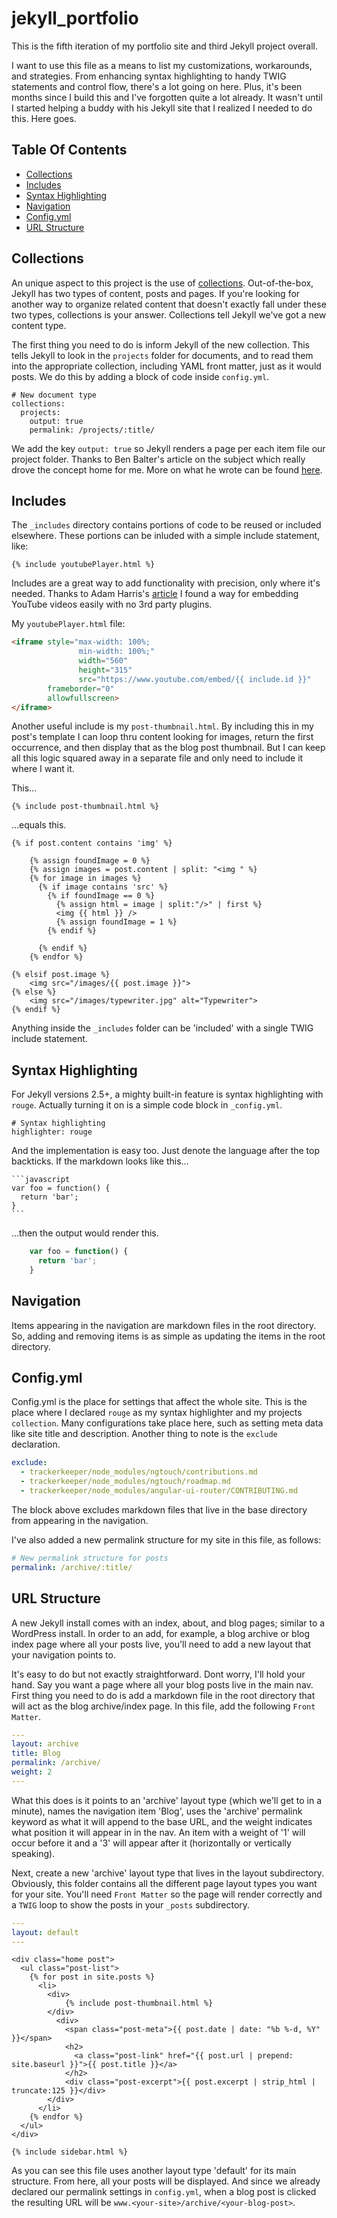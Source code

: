 # jekyll_portfolio
This is the fifth iteration of my portfolio site and third Jekyll project overall. 

I want to use this file as a means to list my customizations, workarounds, and strategies. From enhancing syntax highlighting to handy TWIG statements and control flow, there's a lot going on here. Plus, it's been months since I build this and I've forgotten quite a lot already. It wasn't until I started helping a buddy with his Jekyll site that I realized I needed to do this. Here goes.

## Table Of Contents

- [Collections](#collections)
- [Includes](#includes)
- [Syntax Highlighting](#syntax-highlighting)
- [Navigation](#navigation)
- [Config.yml](#config)
- [URL Structure](#url-structure)

## Collections

An unique aspect to this project is the use of [collections](https://jekyllrb.com/docs/collections/). Out-of-the-box, Jekyll has two types of content, posts and pages. If you're looking for another way to organize related content that doesn't exactly fall under these two types, collections is your answer. Collections tell Jekyll we've got a new content type.

The first thing you need to do is inform Jekyll of the new collection. This tells Jekyll to look in the `projects` folder for documents, and to read them into the appropriate collection, including YAML front matter, just as it would posts. We do this by adding a block of code inside `config.yml`. 

```
# New document type
collections:
  projects:
    output: true
    permalink: /projects/:title/

```

We add the key `output: true` so Jekyll renders a page per each item file our project folder. Thanks to Ben Balter's article on the subject which really drove the concept home for me. More on what he wrote can be found [here](http://ben.balter.com/2015/02/20/jekyll-collections/).

## Includes

The `_includes` directory contains portions of code to be reused or included elsewhere. These portions can be inluded with a simple include statement, like:

```twig
{% include youtubePlayer.html %}
```

Includes are a great way to add functionality with precision, only where it's needed. Thanks to Adam Harris's [article](http://www.adamwadeharris.com/how-to-easily-embed-youtube-videos-in-jekyll-sites-without-a-plugin/) I found a way for embedding YouTube videos easily with no 3rd party plugins.

My `youtubePlayer.html` file:
```html
<iframe style="max-width: 100%; 
               min-width: 100%;" 
               width="560" 
               height="315" 
               src="https://www.youtube.com/embed/{{ include.id }}" 
        frameborder="0" 
        allowfullscreen>
</iframe>
```

Another useful include is my `post-thumbnail.html`. By including this in my post's template I can loop thru content looking for images, return the first occurrence, and then display that as the blog post thumbnail. But I can keep all this logic squared away in a separate file and only need to include it where I want it.

This...

```twig
{% include post-thumbnail.html %}
```

...equals this.

```twig
{% if post.content contains 'img' %}

    {% assign foundImage = 0 %}
    {% assign images = post.content | split: "<img " %}
    {% for image in images %}
      {% if image contains 'src' %}
        {% if foundImage == 0 %}
          {% assign html = image | split:"/>" | first %}
          <img {{ html }} />
          {% assign foundImage = 1 %}
        {% endif %}

      {% endif %}
    {% endfor %}

{% elsif post.image %}
    <img src="/images/{{ post.image }}">
{% else %}
    <img src="/images/typewriter.jpg" alt="Typewriter">
{% endif %}
```

Anything inside the `_includes` folder can be 'included' with a single TWIG include statement.

## Syntax Highlighting

For Jekyll versions 2.5+, a mighty built-in feature is syntax highlighting with `rouge`. Actually turning it on is a simple code block in `_config.yml`.

```
# Syntax highlighting
highlighter: rouge
```

And the implementation is easy too. Just denote the language after the top backticks. If the markdown looks like this...

    ```javascript
    var foo = function() {
      return 'bar';
    }
    ```
    
...then the output would render this.

```javascript
    var foo = function() {
      return 'bar';
    }
```

## Navigation

Items appearing in the navigation are markdown files in the root directory. So, adding and removing items is as simple as updating the items in the root directory.

## Config.yml

Config.yml is the place for settings that affect the whole site. This is the place where I declared `rouge` as my syntax highlighter and my projects `collection`. Many configurations take place here, such as setting meta data like site title and description. Another thing to note is the `exclude` declaration.

```yaml
exclude:
  - trackerkeeper/node_modules/ngtouch/contributions.md
  - trackerkeeper/node_modules/ngtouch/roadmap.md
  - trackerkeeper/node_modules/angular-ui-router/CONTRIBUTING.md
```

The block above excludes markdown files that live in the base directory from appearing in the navigation.

I've also added a new permalink structure for my site in this file, as follows:

```yaml
# New permalink structure for posts
permalink: /archive/:title/
```

## URL Structure

A new Jekyll install comes with an index, about, and blog pages; similar to a WordPress install. In order to an add, for example, a blog archive or blog index page where all your posts live, you'll need to add a new layout that your navigation points to. 

It's easy to do but not exactly straightforward. Dont worry, I'll hold your hand. Say you want a page where all your blog posts live in the main nav. First thing you need to do is add a markdown file in the root directory that will act as the blog archive/index page. In this file, add the following `Front Matter`.

```yaml
---
layout: archive
title: Blog
permalink: /archive/
weight: 2
---
```

What this does is it points to an 'archive' layout type (which we'll get to in a minute), names the navigation item 'Blog', uses the 'archive' permalink keyword as what it will append to the base URL, and the weight indicates what position it will appear in in the nav. An item with a weight of '1' will occur before it and a '3' will appear after it (horizontally or vertically speaking).

Next, create a new 'archive' layout type that lives in the layout subdirectory. Obviously, this folder contains all the different page layout types you want for your site. You'll need `Front Matter` so the page will render correctly and a `TWIG` loop to show the posts in your `_posts` subdirectory.

```yaml
---
layout: default
---
```

```twig
<div class="home post">
  <ul class="post-list">
    {% for post in site.posts %}
      <li>
        <div>
            {% include post-thumbnail.html %}
        </div>
          <div>
            <span class="post-meta">{{ post.date | date: "%b %-d, %Y" }}</span>
            <h2>
              <a class="post-link" href="{{ post.url | prepend: site.baseurl }}">{{ post.title }}</a>
            </h2>
            <div class="post-excerpt">{{ post.excerpt | strip_html | truncate:125 }}</div>
        </div>
      </li>
    {% endfor %}
  </ul>
</div>

{% include sidebar.html %}
```

As you can see this file uses another layout type 'default' for its main structure. From here, all your posts will be displayed. And since we already declared our permalink settings in `config.yml`, when a blog post is clicked the resulting URL will be `www.<your-site>/archive/<your-blog-post>`.






